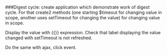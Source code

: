 ###Digest cycle:
create application which demonstrate work of digest cycle. For that create2 methods (one starting $timeout for changing value in scope, another uses setTimeout for changing the value) for changing value in scope.

Display the value with {{}} expression. Check that label displaying the value changed with setTimeout is not refreshed.
	
Do the same with ajax, click event.
